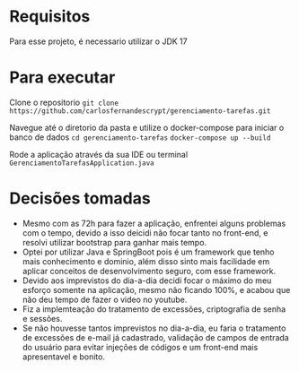 Requisitos
==========
Para esse projeto, é necessario utilizar o JDK 17

Para executar
=============
Clone o repositorio
`git clone https://github.com/carlosfernandescrypt/gerenciamento-tarefas.git`

Navegue até o diretorio da pasta e utilize o docker-compose para iniciar o banco de dados
`cd gerenciamento-tarefas`
`docker-compose up --build`

Rode a aplicação através da sua IDE ou terminal 
`GerenciamentoTarefasApplication.java`

Decisões tomadas
================

- Mesmo com as 72h para fazer a aplicação, enfrentei alguns problemas com o tempo, devido a isso deicidi não focar tanto no front-end, e resolvi utilizar bootstrap para ganhar mais tempo.
- Optei por utilizar Java e SpringBoot pois é um framework que tenho mais conhecimento e dominio, além disso sinto mais facilidade em aplicar conceitos de desenvolvimento seguro, com esse framework.
- Devido aos imprevistos do dia-a-dia decidi focar o máximo do meu esforço somente na aplicação, mesmo não ficando 100%, e acabou que não deu tempo de fazer o video no youtube.
- Fiz a implemteação do tratamento de excessões, criptografia de senha e sessões.
- Se não houvesse tantos imprevistos no dia-a-dia, eu faria o tratamento de excessões de e-mail já cadastrado, validação de campos de entrada do usuário para evitar injeções de códigos e um front-end mais apresentavel e bonito.
